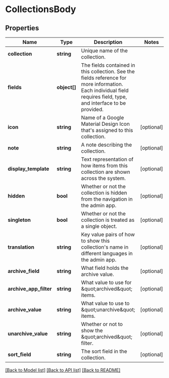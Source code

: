 # CollectionsBody

## Properties
Name | Type | Description | Notes
------------ | ------------- | ------------- | -------------
**collection** | **string** | Unique name of the collection. | 
**fields** | **object[]** | The fields contained in this collection. See the fields reference for more information. Each individual field requires field, type, and interface to be provided. | 
**icon** | **string** | Name of a Google Material Design Icon that&#x27;s assigned to this collection. | [optional] 
**note** | **string** | A note describing the collection. | [optional] 
**display_template** | **string** | Text representation of how items from this collection are shown across the system. | [optional] 
**hidden** | **bool** | Whether or not the collection is hidden from the navigation in the admin app. | [optional] 
**singleton** | **bool** | Whether or not the collection is treated as a single object. | [optional] 
**translation** | **string** | Key value pairs of how to show this collection&#x27;s name in different languages in the admin app. | [optional] 
**archive_field** | **string** | What field holds the archive value. | [optional] 
**archive_app_filter** | **string** | What value to use for \&quot;archived\&quot; items. | [optional] 
**archive_value** | **string** | What value to use to \&quot;unarchive\&quot; items. | [optional] 
**unarchive_value** | **string** | Whether or not to show the \&quot;archived\&quot; filter. | [optional] 
**sort_field** | **string** | The sort field in the collection. | [optional] 

[[Back to Model list]](../../README.md#documentation-for-models) [[Back to API list]](../../README.md#documentation-for-api-endpoints) [[Back to README]](../../README.md)

